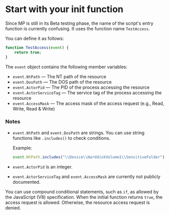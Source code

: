 # Start with your init function

Since MP is still in its Beta testing phase, the name of the script's entry function is currently confusing. It uses the function name `TestAccess`.

You can define it as follows:

```javascript
function TestAccess(event) {
    return true;
}
```

The `event` object contains the following member variables:

* `event.NtPath` — The NT path of the resource
* `event.DosPath` — The DOS path of the resource
* `event.ActorPid` — The PID of the process accessing the resource
* `event.ActorServiceTag` — The service tag of the process accessing the resource
* `event.AccessMask` — The access mask of the access request (e.g., Read, Write, Read & Write)

### Notes

* `event.NtPath` and `event.DosPath` are strings. You can use string functions like `.includes()` to check conditions.

  Example:

  ```javascript
  event.NtPath.includes("\\Device\\HarddiskVolume1\\SensitiveFolder")
  ```

* `event.ActorPid` is an integer.

* `event.ActorServiceTag` and `event.AccessMask` are currently not publicly documented.

You can use compound conditional statements, such as `if`, as allowed by the JavaScript (V8) specification.
When the initial function returns `true`, the access request is allowed. Otherwise, the resource access request is denied.
